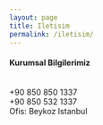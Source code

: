 ```yaml
---
layout: page
title: Iletisim
permalink: /iletisim/
---
```



#### Kurumsal Bilgilerimiz
<br>+90 850 850 1337
<br>+90 850 532 1337
<br>Ofis: Beykoz Istanbul
